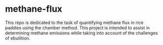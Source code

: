 # methane-flux
This repo is dedicated to the task of quantifying methane flux in rice paddies using the chamber method. This project is intended to assist in determining methane emissions while taking into account of the challenges of ebullition.

